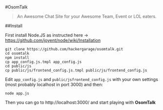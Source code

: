 #OsomTalk

>An Awesome Chat Site for your Awesome Team, Event or LOL eaters.

##Install

First install Node.JS as instructed here -> https://github.com/joyent/node/wiki/Installation
```
git clone https://github.com/hackergarage/osomtalk.git
cd osomtalk
npm install
cp app_config.js.tmpl app_config.js
cd public/js
cp public/js/frontend_config.js.tmpl public/js/frontend_config.js
```

Edit ```app_config.js``` and ```public/jsfrontend_config.js``` with your own settings (most probably localhost in port 3000) and then:

```
node app.js
```

Then you can go to http://localhost:3000/ and start playing with **OsomTalk**
